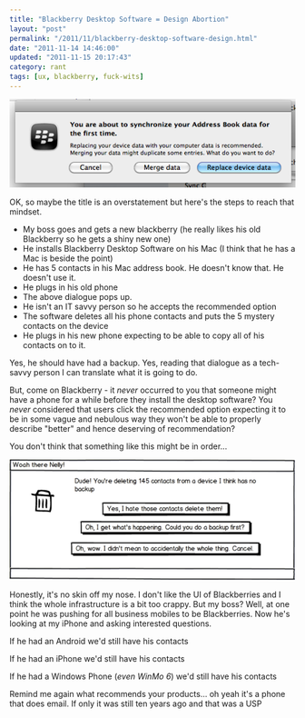 ```yaml
---
title: "Blackberry Desktop Software = Design Abortion"
layout: "post"
permalink: "/2011/11/blackberry-desktop-software-design.html"
date: "2011-11-14 14:46:00"
updated: "2011-11-15 20:17:43"
category: rant
tags: [ux, blackberry, fuck-wits]
---
```


![blackberry screenshot](/images/blackberry-screenshot.png)

OK, so maybe the title is an overstatement but here's the steps to reach that mindset.

<!--more-->

 * My boss goes and gets a new blackberry (he really likes his old Blackberry so he gets a shiny new one)
 * He installs Blackberry Desktop Software on his Mac (I think that he has a Mac is beside the point)
 * He has 5 contacts in his Mac address book. He doesn't know that. He doesn't use it.
 * He plugs in his old phone
 * The above dialogue pops up.
 * He isn't an IT savvy person so he accepts the recommended option
 * The software deletes all his phone contacts and puts the 5 mystery contacts on the device
 * He plugs in his new phone expecting to be able to copy all of his contacts on to it.

 Yes, he should have had a backup. Yes, reading that dialogue as a tech-savvy person I can translate what it is going to do.

But, come on Blackberry - it *never*&nbsp;occurred&nbsp;to you that someone might have a phone for a while before they install the desktop software? You *never* considered that users click the recommended option expecting it to be in some vague and nebulous way they won't be able to properly describe "better" and hence deserving of recommendation?

You don't think that something like this might be in order...

![using a dash in an input](/images/mockup_5.png)

Honestly, it's no skin off my nose. I don't like the UI of Blackberries and I think the whole infrastructure is a bit too crappy. But my boss? Well, at one point he was pushing for all business mobiles to be Blackberries. Now he's looking at my iPhone and asking interested questions.

If he had an Android we'd still have his contacts

If he had an iPhone we'd still have his contacts

If he had a Windows Phone (_even WinMo 6_) we'd still have his contacts

Remind me again what recommends your products... oh yeah it's a phone that does email. If only it was still ten years ago and that was a USP
